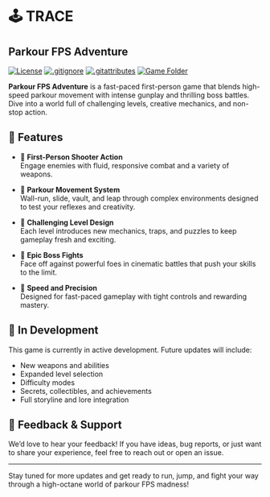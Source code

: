 # 🕹️ TRACE
## Parkour FPS Adventure

[![License](https://img.shields.io/badge/License-MIT-blue.svg)](./LICENSE)
[![.gitignore](https://img.shields.io/badge/.gitignore-view-lightgrey)](./.gitignore)
[![.gitattributes](https://img.shields.io/badge/.gitattributes-view-lightgrey)](./.gitattributes)
[![Game Folder](https://img.shields.io/badge/Game%20Folder-open-blueviolet)](./TRACE)

**Parkour FPS Adventure** is a fast-paced first-person game that blends high-speed parkour movement with intense gunplay and thrilling boss battles. Dive into a world full of challenging levels, creative mechanics, and non-stop action.

## 🚀 Features

- 🔫 **First-Person Shooter Action**  
  Engage enemies with fluid, responsive combat and a variety of weapons.

- 🧗 **Parkour Movement System**  
  Wall-run, slide, vault, and leap through complex environments designed to test your reflexes and creativity.

- 🧠 **Challenging Level Design**  
  Each level introduces new mechanics, traps, and puzzles to keep gameplay fresh and exciting.

- 🧟 **Epic Boss Fights**  
  Face off against powerful foes in cinematic battles that push your skills to the limit.

- 🎯 **Speed and Precision**  
  Designed for fast-paced gameplay with tight controls and rewarding mastery.

## 🔧 In Development

This game is currently in active development. Future updates will include:

- New weapons and abilities  
- Expanded level selection  
- Difficulty modes  
- Secrets, collectibles, and achievements  
- Full storyline and lore integration

## 💬 Feedback & Support

We’d love to hear your feedback! If you have ideas, bug reports, or just want to share your experience, feel free to reach out or open an issue.

---

Stay tuned for more updates and get ready to run, jump, and fight your way through a high-octane world of parkour FPS madness!
